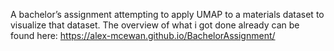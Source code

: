 A bachelor’s assignment attempting to apply UMAP to a materials dataset to visualize that dataset. The overview of what i got done already can be found here: https://alex-mcewan.github.io/BachelorAssignment/
